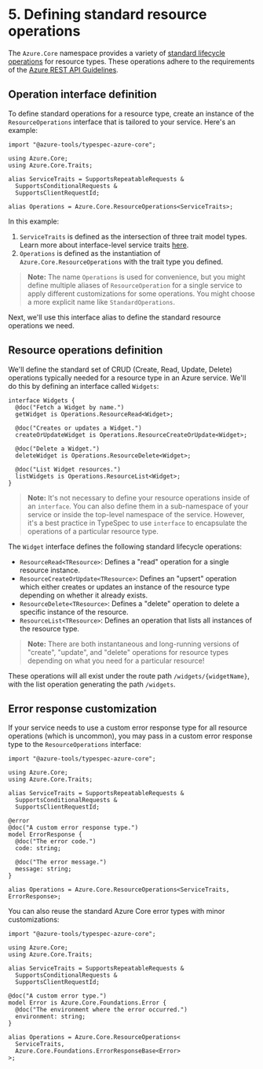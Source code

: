# 5. Defining standard resource operations

The `Azure.Core` namespace provides a variety of [standard lifecycle operations](https://azure.github.io/typespec-azure/docs/libraries/azure-core/reference/interfaces#Azure.Core.ResourceOperations) for resource types. These operations adhere to the requirements of the [Azure REST API Guidelines](https://github.com/microsoft/api-guidelines/blob/vNext/azure/Guidelines.md).

## Operation interface definition

To define standard operations for a resource type, create an instance of the `ResourceOperations` interface that is tailored to your service. Here's an example:

```typespec
import "@azure-tools/typespec-azure-core";

using Azure.Core;
using Azure.Core.Traits;

alias ServiceTraits = SupportsRepeatableRequests &
  SupportsConditionalRequests &
  SupportsClientRequestId;

alias Operations = Azure.Core.ResourceOperations<ServiceTraits>;
```

In this example:

1. `ServiceTraits` is defined as the intersection of three trait model types. Learn more about interface-level service traits [here](https://azure.github.io/typespec-azure/docs/getstarted/azure-core/step09#applying-traits-to-all-resource-operations).
2. `Operations` is defined as the instantiation of `Azure.Core.ResourceOperations` with the trait type you defined.

> **Note:** The name `Operations` is used for convenience, but you might define multiple aliases of `ResourceOperation` for a single service to apply different customizations for some operations. You might choose a more explicit name like `StandardOperations`.

Next, we'll use this interface alias to define the standard resource operations we need.

## Resource operations definition

We'll define the standard set of CRUD (Create, Read, Update, Delete) operations typically needed for a resource type in an Azure service. We'll do this by defining an interface called `Widgets`:

```typespec
interface Widgets {
  @doc("Fetch a Widget by name.")
  getWidget is Operations.ResourceRead<Widget>;

  @doc("Creates or updates a Widget.")
  createOrUpdateWidget is Operations.ResourceCreateOrUpdate<Widget>;

  @doc("Delete a Widget.")
  deleteWidget is Operations.ResourceDelete<Widget>;

  @doc("List Widget resources.")
  listWidgets is Operations.ResourceList<Widget>;
}
```

> **Note:** It's not necessary to define your resource operations inside of an `interface`. You can also define them in a sub-namespace of your service or inside the top-level namespace of the service. However, it's a best practice in TypeSpec to use `interface` to encapsulate the operations of a particular resource type.

The `Widget` interface defines the following standard lifecycle operations:

- `ResourceRead<TResource>`: Defines a "read" operation for a single resource instance.
- `ResourceCreateOrUpdate<TResource>`: Defines an "upsert" operation which either creates or updates an instance of the resource type depending on whether it already exists.
- `ResourceDelete<TResource>`: Defines a "delete" operation to delete a specific instance of the resource.
- `ResourceList<TResource>`: Defines an operation that lists all instances of the resource type.

> **Note:** There are both instantaneous and long-running versions of "create", "update", and "delete" operations for resource types depending on what you need for a particular resource!

These operations will all exist under the route path `/widgets/{widgetName}`, with the list operation generating the path `/widgets`.

## Error response customization

If your service needs to use a custom error response type for all resource operations (which is uncommon), you may pass in a custom error response type to the `ResourceOperations` interface:

```typespec
import "@azure-tools/typespec-azure-core";

using Azure.Core;
using Azure.Core.Traits;

alias ServiceTraits = SupportsRepeatableRequests &
  SupportsConditionalRequests &
  SupportsClientRequestId;

@error
@doc("A custom error response type.")
model ErrorResponse {
  @doc("The error code.")
  code: string;

  @doc("The error message.")
  message: string;
}

alias Operations = Azure.Core.ResourceOperations<ServiceTraits, ErrorResponse>;
```

You can also reuse the standard Azure Core error types with minor customizations:

```typespec
import "@azure-tools/typespec-azure-core";

using Azure.Core;
using Azure.Core.Traits;

alias ServiceTraits = SupportsRepeatableRequests &
  SupportsConditionalRequests &
  SupportsClientRequestId;

@doc("A custom error type.")
model Error is Azure.Core.Foundations.Error {
  @doc("The environment where the error occurred.")
  environment: string;
}

alias Operations = Azure.Core.ResourceOperations<
  ServiceTraits,
  Azure.Core.Foundations.ErrorResponseBase<Error>
>;
```
